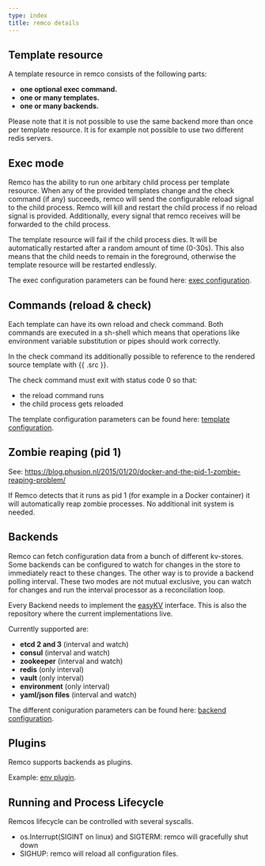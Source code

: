 ```yaml
---
type: index
title: remco details
---
```


## Template resource

A template resource in remco consists of the following parts:

  - **one optional exec command.**
  - **one or many templates.**
  - **one or many backends.** 
  
Please note that it is not possible to use the same backend more than once per template resource.
It is for example not possible to use two different redis servers.


## Exec mode

Remco has the ability to run one arbitary child process per template resource.
When any of the provided templates change and the check command (if any) succeeds, remco will send the configurable reload signal to the child process.
Remco will kill and restart the child process if no reload signal is provided.
Additionally, every signal that remco receives will be forwarded to the child process.

The template resource will fail if the child process dies. It will be automatically restarted after a random amount of time (0-30s).
This also means that the child needs to remain in the foreground, otherwise the template resource will be restarted endlessly.

The exec configuration parameters can be found here: [exec configuration](../config/#exec-configuration-options).

## Commands (reload & check)

Each template can have its own reload and check command. Both commands are executed in a sh-shell which means that operations like environment variable substitution or pipes should work correctly.

In the check command its additionally possible to reference to the rendered source template with {{ .src }}.

The check command must exit with status code 0 so that:

  - the reload command runs
  - the child process gets reloaded

The template configuration parameters can be found here: [template configuration](../config/#template-configuration-options).

## Zombie reaping (pid 1)

See: https://blog.phusion.nl/2015/01/20/docker-and-the-pid-1-zombie-reaping-problem/

If Remco detects that it runs as pid 1 (for example in a Docker container) it will automatically reap zombie processes.
No additional init system is needed.

## Backends

Remco can fetch configuration data from a bunch of different kv-stores.
Some backends can be configured to watch for changes in the store to immediately react to these changes.
The other way is to provide a backend polling interval. 
These two modes are not mutual exclusive, you can watch for changes and run the interval processor as a reconcilation loop.

Every Backend needs to implement the [easyKV](https://github.com/HeavyHorst/easyKV) interface.
This is also the repository where the current implementations live.


Currently supported are:

  - **etcd 2 and 3** (interval and watch)
  - **consul** (interval and watch)
  - **zookeeper** (interval and watch)
  - **redis** (only interval)
  - **vault** (only interval)
  - **environment** (only interval)
  - **yaml/json files** (interval and watch)

The different coniguration parameters can be found here: [backend configuration](../config/#backend-configuration-options).

## Plugins

Remco supports backends as plugins.

Example: [env plugin](../plugins/).

## Running and Process Lifecycle

Remcos lifecycle can be controlled with several syscalls.

  - os.Interrupt(SIGINT on linux) and SIGTERM: remco will gracefully shut down
  - SIGHUP: remco will reload all configuration files.
